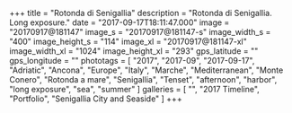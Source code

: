 +++
title = "Rotonda di Senigallia"
description = "Rotonda di Senigallia. Long exposure."
date = "2017-09-17T18:11:47.000"
image = "20170917@181147"
image_s = "20170917@181147-s"
image_width_s = "400"
image_height_s = "114"
image_xl = "20170917@181147-xl"
image_width_xl = "1024"
image_height_xl = "293"
gps_latitude = ""
gps_longitude = ""
phototags = [ "2017", "2017-09", "2017-09-17", "Adriatic", "Ancona", "Europe", "Italy", "Marche", "Mediterranean", "Monte Conero", "Rotonda a mare", "Senigallia", "Tenset", "afternoon", "harbor", "long exposure", "sea", "summer" ]
galleries = [ "", "2017 Timeline", "Portfolio", "Senigallia City and Seaside" ]
+++
